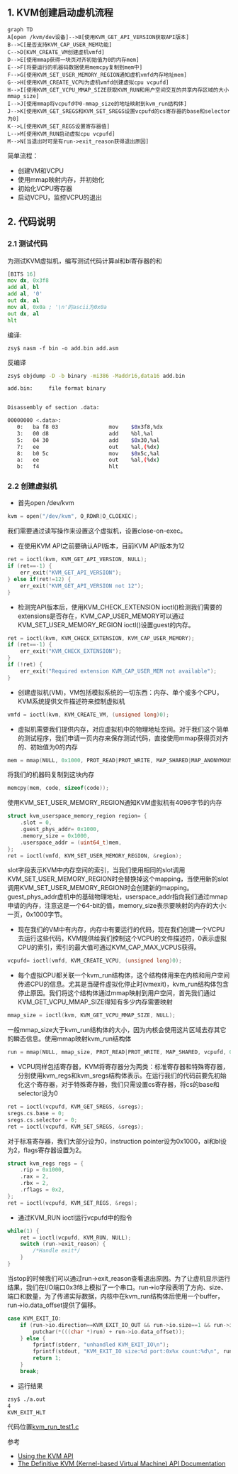 ## 1. KVM创建启动虚机流程
```
graph TD
A[open /kvm/dev设备]-->B[使用KVM_GET_API_VERSION获取API版本]
B-->C[是否支持KVM_CAP_USER_MEM功能]
C-->D[KVM_CREATE_VM创建虚机vmfd]
D-->E[使用mmap获得一块页对齐初始值为0的内存mem]
E-->F[将要运行的机器码数据使用memcpy复制到mem中]
F-->G[使用KVM_SET_USER_MEMORY_REGION通知虚机vmfd内存地址mem]
G-->H[使用KVM_CREATE_VCPU为虚机vmfd创建虚拟cpu vcpufd]
H-->I[使用KVM_GET_VCPU_MMAP_SIZE获取KVM_RUN和用户空间交互的共享内存区域的大小mmap_size]
I-->J[使用mmap将vcpufd中0-mmap_size的地址映射到kvm_run结构体]
J-->K[使用KVM_GET_SREGS和KVM_SET_SREGS设置vcpufd的cs寄存器的base和selector为0]
K-->L[使用KVM_SET_REGS设置寄存器值]
L-->M[使用KVM_RUN启动虚拟cpu vcpufd]
M-->N[当退出时可是有run->exit_reason获得退出原因]
```
简单流程：
+ 创建VM和VCPU
+ 使用mmap映射内存，并初始化
+ 初始化VCPU寄存器
+ 启动VCPU，监控VCPU的退出

## 2. 代码说明

### 2.1 测试代码
为测试KVM虚拟机，编写测试代码计算al和bl寄存器的和
```asm
[BITS 16]
mov dx, 0x3f8
add al, bl
add al, '0'
out dx, al
mov al, 0x0a ; '\n'的ascii为0x0a
out dx, al
hlt
```
编译:
```
zsy$ nasm -f bin -o add.bin add.asm
```
反编译
```sh
zsy$ objdump -D -b binary -mi386 -Maddr16,data16 add.bin 

add.bin:     file format binary


Disassembly of section .data:

00000000 <.data>:
   0:	ba f8 03             	mov    $0x3f8,%dx
   3:	00 d8                	add    %bl,%al
   5:	04 30                	add    $0x30,%al
   7:	ee                   	out    %al,(%dx)
   8:	b0 5c                	mov    $0x5c,%al
   a:	ee                   	out    %al,(%dx)
   b:	f4                   	hlt  
```

### 2.2 创建虚拟机
+ 首先open /dev/kvm
```c
kvm = open("/dev/kvm", O_RDWR|O_CLOEXEC);
```
我们需要通过读写操作来设置这个虚拟机，设置close-on-exec。
+ 在使用KVM API之前要确认API版本，目前KVM API版本为12
```c
ret = ioctl(kvm, KVM_GET_API_VERSION, NULL);
if (ret==-1) {
    err_exit("KVM_GET_API_VERSION");
} else if(ret!=12) {
    err_exit("KVM_GET_API_VERSION not 12");
}
```
+ 检测完API版本后，使用KVM_CHECK_EXTENSION ioctl()检测我们需要的extensions是否存在，KVM_CAP_USER_MEMORY可以通过KVM_SET_USER_MEMORY_REGION ioctl()设置guest的内存。
```c
ret = ioctl(kvm, KVM_CHECK_EXTENSION, KVM_CAP_USER_MEMORY);
if (ret==-1) {
    err_exit("KVM_CHECK_EXTENSION");
}
if (!ret) {
    err_exit("Required extension KVM_CAP_USER_MEM not available");
}
```
+ 创建虚拟机(VM)，VM包括模拟系统的一切东西：内存、单个或多个CPU，KVM系统提供文件描述符来控制虚拟机
```c
vmfd = ioctl(kvm, KVM_CREATE_VM, (unsigned long)0);
```
+ 虚拟机需要我们提供内存，对应虚拟机中的物理地址空间。对于我们这个简单的测试程序，我们申请一页内存来保存测试代码，直接使用mmap获得页对齐的、初始值为0的内存
```c
mem = mmap(NULL, 0x1000, PROT_READ|PROT_WRITE, MAP_SHARED|MAP_ANONYMOUS, -1, 0);
```
将我们的机器码复制到这块内存
```c
memcpy(mem, code, sizeof(code));
```
使用KVM_SET_USER_MEMORY_REGION通知KVM虚拟机有4096字节的内存
```c
struct kvm_userspace_memory_region region= {
    .slot = 0,
    .guest_phys_addr= 0x1000,
    .memory_size = 0x1000,
    .userspace_addr = (uint64_t)mem,
};
ret = ioctl(vmfd, KVM_SET_USER_MEMORY_REGION, &region);
```
slot字段表示KVM中内存空间的索引，当我们使用相同的slot调用KVM_SET_USER_MEMORY_REGION时会替换掉这个mapping，当使用新的slot调用KVM_SET_USER_MEMORY_REGION时会创建新的mapping。guest_phys_addr虚机中的基础物理地址，userspace_addr指向我们通过mmap申请的内存，注意这是一个64-bit的值，memory_size表示要映射的内存的大小: 一页，0x1000字节。
+ 现在我们的VM中有内存，内存中有要运行的代码，现在我们创建一个VCPU去运行这些代码，KVM提供给我们控制这个VCPU的文件描述符，0表示虚拟CPU的索引，索引的最大值可通过KVM_CAP_MAX_VCPUS获得。
```c
vcpufd= ioctl(vmfd, KVM_CREATE_VCPU, (unsigned long)0);
```
+ 每个虚拟CPU都关联一个kvm_run结构体，这个结构体用来在内核和用户空间传递CPU的信息。尤其是当硬件虚拟化停止时(vmexit)，kvm_run结构体包含停止原因。我们将这个结构体通过mmap映射到用户空间，首先我们通过KVM_GET_VCPU_MMAP_SIZE得知有多少内存需要映射
```c
mmap_size = ioctl(kvm, KVM_GET_VCPU_MMAP_SIZE, NULL);
```
一般mmap_size大于kvm_run结构体的大小，因为内核会使用这片区域去存其它的瞬态信息。使用mmap映射kvm_run结构体
```c
run = mmap(NULL, mmap_size, PROT_READ|PROT_WRITE, MAP_SHARED, vcpufd, 0);
```
+ VCPU同样包括寄存器，KVM将寄存器分为两类：标准寄存器和特殊寄存器，分别使用kvm_regs和kvm_sregs结构体表示。在运行我们的代码前要先初始化这个寄存器，对于特殊寄存器，我们只需设置cs寄存器，将cs的base和selector设为0
```c
ret = ioctl(vcpufd, KVM_GET_SREGS, &sregs);
sregs.cs.base = 0;
sregs.cs.selector = 0;
ret = ioctl(vcpufd, KVM_SET_SREGS, &sregs);
```
对于标准寄存器，我们大部分设为0，instruction pointer设为0x1000，al和bl设为2，flags寄存器设置为2。
```c
struct kvm_regs regs = {
    .rip = 0x1000,
    .rax = 2,
    .rbx = 2,
    .rflags = 0x2,
};
ret = ioctl(vcpufd, KVM_SET_REGS, &regs);
```
+ 通过KVM_RUN ioctl运行vcpufd中的指令
```c
while(1) {
    ret = ioctl(vcpufd, KVM_RUN, NULL);
    switch (run->exit_reason) {
        /*Handle exit*/
    }
}
```
当stop的时候我们可以通过run->exit_reason查看退出原因。为了让虚机显示运行结果，我们在I/O端口0x3f8上模拟了一个串口。run->io字段表明了方向、size、端口和数量，为了传递实际数据，内核中在kvm_run结构体后使用一个buffer，run->io.data_offset提供了偏移。
```c
case KVM_EXIT_IO:
    if (run->io.direction==KVM_EXIT_IO_OUT && run->io.size==1 && run->io.port==0x3f8 && run->io.count==1) {
        putchar(*(((char *)run) + run->io.data_offset));
    } else {
        fprintf(stderr, "unhandled KVM_EXIT_IO\n");
        fprintf(stdout, "KVM_EXIT_IO size:%d port:0x%x count:%d\n", run->io.size, run->io.port, run->io.count);
        return 1;
    }
    break;
```
+ 运行结果
```sh
zsy$ ./a.out 
4
KVM_EXIT_HLT
```
代码位置[kvm_run_test1.c](https://github.com/ZhangShuaiyi/linux-summary/blob/master/src/virtual/kvm/kvm_run_test1.c)

参考
+ [Using the KVM API](https://lwn.net/Articles/658511/)
+ [The Definitive KVM (Kernel-based Virtual Machine) API Documentation](https://www.kernel.org/doc/Documentation/virtual/kvm/api.txt)

